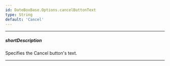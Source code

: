 ```yaml
---
id: DateBoxBase.Options.cancelButtonText
type: String
default: 'Cancel'
---
```

---
##### shortDescription
Specifies the Cancel button's text. 

---
